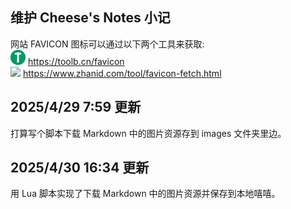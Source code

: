## 维护 Cheese's Notes 小记

网站 FAVICON 图标可以通过以下两个工具来获取:  
<img src="images/readme2/toolb.svg" height="24px" /> https://toolb.cn/favicon  
<img src="images/readme2/zhanid.ico" height="24px" /> https://www.zhanid.com/tool/favicon-fetch.html

## 2025/4/29 7:59 更新

打算写个脚本下载 Markdown 中的图片资源存到 images 文件夹里边。

## 2025/4/30 16:34 更新

用 Lua 脚本实现了下载 Markdown 中的图片资源并保存到本地嘻嘻。
